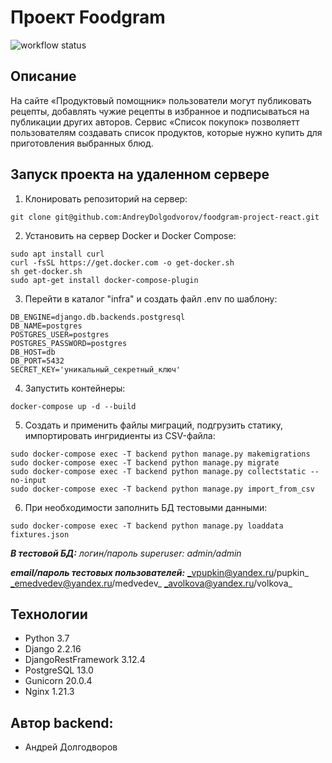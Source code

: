 # Проект Foodgram 
![workflow status](https://github.com/AndreyDolgodvorov/foodgram-project-react/actions/workflows/foodgram_workflow.yml/badge.svg)

## Описание
На сайте «Продуктовый помощник» пользователи могут публиковать рецепты, добавлять чужие рецепты в избранное и подписываться на публикации других авторов. Сервис «Список покупок» позволяетт пользователям создавать список продуктов, которые нужно купить для приготовления выбранных блюд. 



## Запуск проекта на удаленном сервере
1. Клонировать репозиторий на сервер:
```
git clone git@github.com:AndreyDolgodvorov/foodgram-project-react.git
```
2. Установить на сервер Docker и Docker Compose:
```
sudo apt install curl
curl -fsSL https://get.docker.com -o get-docker.sh
sh get-docker.sh
sudo apt-get install docker-compose-plugin
```
3. Перейти в каталог "infra" и создать файл .env по шаблону:
```
DB_ENGINE=django.db.backends.postgresql
DB_NAME=postgres
POSTGRES_USER=postgres
POSTGRES_PASSWORD=postgres
DB_HOST=db
DB_PORT=5432
SECRET_KEY='уникальный_секретный_ключ'
```
4. Запустить контейнеры:
```
docker-compose up -d --build
```
5. Создать и применить файлы миграций, подгрузить статику, импортировать ингридиенты из CSV-файла:
```
sudo docker-compose exec -T backend python manage.py makemigrations
sudo docker-compose exec -T backend python manage.py migrate
sudo docker-compose exec -T backend python manage.py collectstatic --no-input
sudo docker-compose exec -T backend python manage.py import_from_csv
```
6. При необходимости заполнить БД тестовыми данными:
```
sudo docker-compose exec -T backend python manage.py loaddata fixtures.json
```
___В тестовой БД:___
_логин/пароль superuser: admin/admin_

___email/пароль тестовых пользователей:___
_vpupkin@yandex.ru/pupkin_
_emedvedev@yandex.ru/medvedev_
_avolkova@yandex.ru/volkova_

## Технологии
* Python 3.7
* Django 2.2.16
* DjangoRestFramework 3.12.4
* PostgreSQL 13.0
* Gunicorn 20.0.4
* Nginx 1.21.3


## Автор backend:
* Андрей Долгодворов

